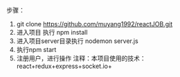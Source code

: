 步骤：
1. git clone https://github.com/muyang1992/reactJOB.git
2. 进入项目 执行 npm install 
3. 进入项目server目录执行 nodemon server.js
4. 执行npm start
5. 注册用户，进行操作
注释：本项目使用的技术：react+redux+express+socket.io+
